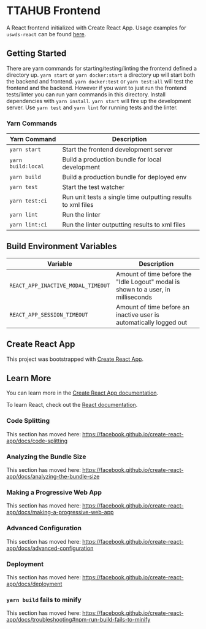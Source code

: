 # TTAHUB Frontend

A React frontend initialized with Create React App. Usage examples for `uswds-react` can be found [here](https://trussworks.github.io/react-uswds/).

## Getting Started

There are yarn commands for starting/testing/linting the frontend defined a directory up. `yarn start` or `yarn docker:start` a directory up will start both the backend and frontend. `yarn docker:test` or `yarn test:all` will test the frontend and the backend. However if you want to just run the frontend tests/linter you can run yarn commands in this directory. Install dependencies with `yarn install`. `yarn start` will fire up the development server. Use `yarn test` and `yarn lint` for running tests and the linter.

### Yarn Commands

| Yarn Command | Description |
|-|-|
| `yarn start` | Start the frontend development server |
| `yarn build:local` | Build a production bundle for local development |
| `yarn build` | Build a production bundle for deployed env|
| `yarn test` | Start the test watcher |
| `yarn test:ci` | Run unit tests a single time outputting results to xml files |
| `yarn lint` | Run the linter |
| `yarn lint:ci` | Run the linter outputting results to xml files |

## Build Environment Variables

| Variable | Description |
|-|-|
| `REACT_APP_INACTIVE_MODAL_TIMEOUT` | Amount of time before the "Idle Logout" modal is shown to a user, in milliseconds |
| `REACT_APP_SESSION_TIMEOUT` | Amount of time before an inactive user is automatically logged out |

## Create React App

This project was bootstrapped with [Create React App](https://github.com/facebook/create-react-app).

## Learn More

You can learn more in the [Create React App documentation](https://facebook.github.io/create-react-app/docs/getting-started).

To learn React, check out the [React documentation](https://reactjs.org/).

### Code Splitting

This section has moved here: https://facebook.github.io/create-react-app/docs/code-splitting

### Analyzing the Bundle Size

This section has moved here: https://facebook.github.io/create-react-app/docs/analyzing-the-bundle-size

### Making a Progressive Web App

This section has moved here: https://facebook.github.io/create-react-app/docs/making-a-progressive-web-app

### Advanced Configuration

This section has moved here: https://facebook.github.io/create-react-app/docs/advanced-configuration

### Deployment

This section has moved here: https://facebook.github.io/create-react-app/docs/deployment

### `yarn build` fails to minify

This section has moved here: https://facebook.github.io/create-react-app/docs/troubleshooting#npm-run-build-fails-to-minify
